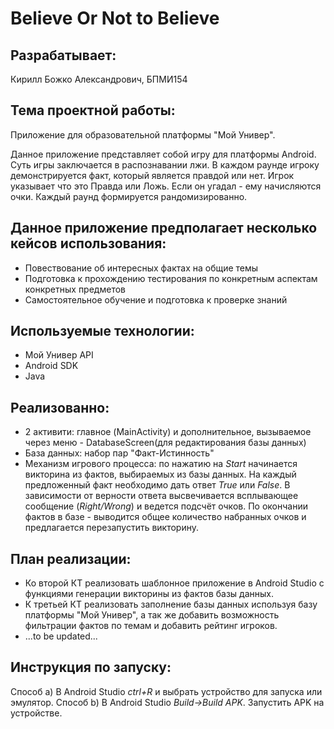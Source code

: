 # Believe Or Not to Believe 
Разрабатывает:
---------------------------------------
Кирилл Божко Александрович, БПМИ154

Тема проектной работы:
---------------------------------------------------------------------------
Приложение для образовательной платформы "Мой Универ".

Данное приложение представляет собой игру для платформы Android. Суть игры заключается в распознавании лжи. В каждом раунде игроку демонстрируется факт, который является правдой или нет. Игрок указывает что это Правда или Ложь. Если он угадал - ему начисляются очки. Каждый раунд формируется рандомизированно. 

Данное приложение предполагает несколько кейсов использования:
---------------------------------------------------------------------------
- Повествование об интересных фактах на общие темы
- Подготовка к прохождению тестирования по конкретным аспектам конкретных предметов
- Самостоятельное обучение и подготовка к проверке знаний

Используемые технологии:
---------------------------------------------------------------------------
- Мой Универ API
- Android SDK
- Java

Реализованно:
---------------------------------------------------------------------------
- 2 активити: главное (MainActivity) и дополнительное, вызываемое через меню - DatabaseScreen(для редактирования базы данных)
- База данных: набор пар "Факт-Истинность"
- Механизм игрового процесса: по нажатию на *Start* начинается викторина из фактов, выбираемых из базы данных. На каждый предложенный факт необходимо дать ответ *True* или *False*. В зависимости от верности ответа высвечивается всплывающее сообщение (*Right/Wrong*) и ведется подсчёт очков. По окончании фактов в базе - выводится общее количество набранных очков и предлагается перезапустить викторину. 

План реализации:
---------------------------------------------------------------------------
- Ко второй КТ реализовать шаблонное приложение в Android Studio с функциями генерации викторины из фактов базы данных.
- К третьей КТ реализовать заполнение базы данных используя базу платформы "Мой Универ", а так же добавить возможность фильтрации фактов по темам и добавить рейтинг игроков.
- ...to be updated...

Инструкция по запуску:
---------------------------------------------------------------------------
Способ a) В Android Studio *ctrl+R* и выбрать устройство для запуска или эмулятор.
Способ b) В Android Studio *Build->Build APK*. Запустить APK на устройстве.
